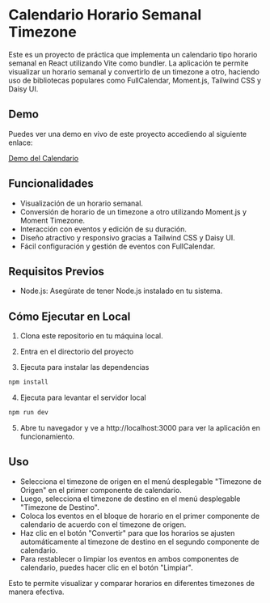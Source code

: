 # Calendario Horario Semanal Timezone

Este es un proyecto de práctica que implementa un calendario tipo horario semanal en React utilizando Vite como bundler. La aplicación te permite visualizar un horario semanal y convertirlo de un timezone a otro, haciendo uso de bibliotecas populares como FullCalendar, Moment.js, Tailwind CSS y Daisy UI.
## Demo

Puedes ver una demo en vivo de este proyecto accediendo al siguiente enlace:

[Demo del Calendario](https://convert-timezone-react.onrender.com/)

## Funcionalidades

- Visualización de un horario semanal.
- Conversión de horario de un timezone a otro utilizando Moment.js y Moment Timezone.
- Interacción con eventos y edición de su duración.
- Diseño atractivo y responsivo gracias a Tailwind CSS y Daisy UI.
- Fácil configuración y gestión de eventos con FullCalendar.

## Requisitos Previos

- Node.js: Asegúrate de tener Node.js instalado en tu sistema.

## Cómo Ejecutar en Local

1. Clona este repositorio en tu máquina local.

2. Entra en el directorio del proyecto
3. Ejecuta para instalar las dependencias
```bash
npm install
```
4. Ejecuta para levantar el servidor local
```bash
npm run dev
```
5. Abre tu navegador y ve a http://localhost:3000 para ver la aplicación en funcionamiento.

## Uso

- Selecciona el timezone de origen en el menú desplegable "Timezone de Origen" en el primer componente de calendario.
- Luego, selecciona el timezone de destino en el menú desplegable "Timezone de Destino".
- Coloca los eventos en el bloque de horario en el primer componente de calendario de acuerdo con el timezone de origen.
- Haz clic en el botón "Convertir" para que los horarios se ajusten automáticamente al timezone de destino en el segundo componente de calendario.
- Para restablecer o limpiar los eventos en ambos componentes de calendario, puedes hacer clic en el botón "Limpiar".

Esto te permite visualizar y comparar horarios en diferentes timezones de manera efectiva.
